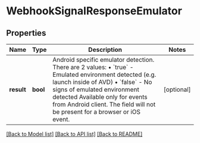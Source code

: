 # WebhookSignalResponseEmulator

## Properties
Name | Type | Description | Notes
------------ | ------------- | ------------- | -------------
**result** | **bool** | Android specific emulator detection. There are 2 values: • &#x60;true&#x60; - Emulated environment detected (e.g. launch inside of AVD) • &#x60;false&#x60; - No signs of emulated environment detected Available only for events from Android client. The field will not be present for a browser or iOS event. | [optional] 

[[Back to Model list]](../../README.md#documentation-for-models) [[Back to API list]](../../README.md#documentation-for-api-endpoints) [[Back to README]](../../README.md)

